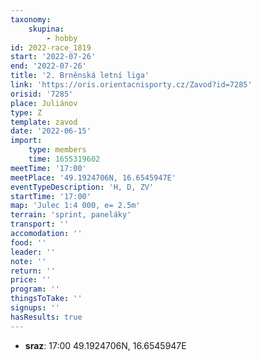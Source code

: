 ```yaml
---
taxonomy:
    skupina:
        - hobby
id: 2022-race_1819
start: '2022-07-26'
end: '2022-07-26'
title: '2. Brněnská letní liga'
link: 'https://oris.orientacnisporty.cz/Zavod?id=7285'
orisid: '7285'
place: Juliánov
type: Z
template: zavod
date: '2022-06-15'
import:
    type: members
    time: 1655319602
meetTime: '17:00'
meetPlace: '49.1924706N, 16.6545947E'
eventTypeDescription: 'H, D, ZV'
startTime: '17:00'
map: 'Julec 1:4 000, e= 2.5m'
terrain: 'sprint, paneláky'
transport: ''
accomodation: ''
food: ''
leader: ''
note: ''
return: ''
price: ''
program: ''
thingsToTake: ''
signups: ''
hasResults: true
---
```


* **sraz**: 17:00 49.1924706N, 16.6545947E
